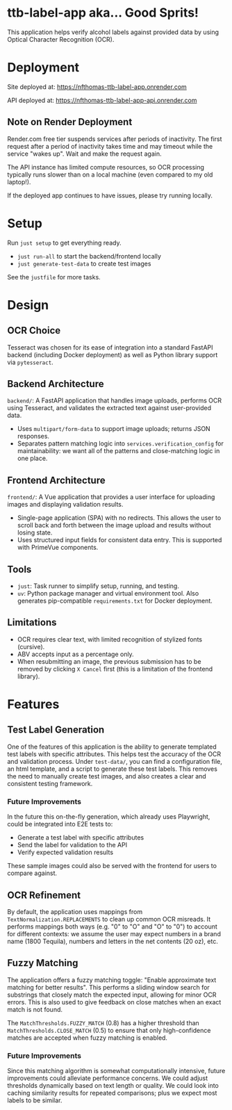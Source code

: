 # ttb-label-app aka... Good Sprits!

This application helps verify alcohol labels against provided data by using Optical Character Recognition (OCR).

# Deployment

Site deployed at: https://nfthomas-ttb-label-app.onrender.com

API deployed at: https://nfthomas-ttb-label-app-api.onrender.com

## Note on Render Deployment

Render.com free tier suspends services after periods of inactivity. The first request after a period of inactivity takes time and may timeout while the service "wakes up". Wait and make the request again.

The API instance has limited compute resources, so OCR processing typically runs slower than on a local machine (even compared to my old laptop!).

If the deployed app continues to have issues, please try running locally.

# Setup

Run `just setup` to get everything ready.

- `just run-all` to start the backend/frontend locally
- `just generate-test-data` to create test images

See the `justfile` for more tasks.

# Design

## OCR Choice

Tesseract was chosen for its ease of integration into a standard FastAPI backend (including Docker deployment) as well as Python library support via `pytesseract`. 

## Backend Architecture

`backend/`: A FastAPI application that handles image uploads, performs OCR using Tesseract, and validates the extracted text against user-provided data.

- Uses `multipart/form-data` to support image uploads; returns JSON responses.
- Separates pattern matching logic into `services.verification_config` for maintainability: we want all of the patterns and close-matching logic in one place.

## Frontend Architecture

`frontend/`: A Vue application that provides a user interface for uploading images and displaying validation results.

- Single-page application (SPA) with no redirects. This allows the user to scroll back and forth between the image upload and results without losing state.
- Uses structured input fields for consistent data entry. This is supported with PrimeVue components.

## Tools

- `just`: Task runner to simplify setup, running, and testing.
- `uv`: Python package manager and virtual environment tool. Also generates pip-compatible `requirements.txt` for Docker deployment.

## Limitations

- OCR requires clear text, with limited recognition of stylized fonts (cursive).
- ABV accepts input as a percentage only.
- When resubmitting an image, the previous submission has to be removed by clicking `X Cancel` first (this is a limitation of the frontend library).

# Features

## Test Label Generation

One of the features of this application is the ability to generate templated test labels with specific attributes. This helps test the accuracy of the OCR and validation process. Under `test-data/`, you can find a configuration file, an html template, and a script to generate these test labels. This removes the need to manually create test images, and also creates a clear and consistent testing framework.

### Future Improvements

In the future this on-the-fly generation, which already uses Playwright, could be integrated into E2E tests to:

- Generate a test label with specific attributes
- Send the label for validation to the API
- Verify expected validation results

These sample images could also be served with the frontend for users to compare against.

## OCR Refinement

By default, the application uses mappings from `TextNormalization.REPLACEMENTS` to clean up common OCR misreads. It performs mappings both ways (e.g. "0" to "O" and "O" to "0") to account for different contexts: we assume the user may expect numbers in a brand name (1800 Tequila), numbers and letters in the net contents (20 oz), etc.

## Fuzzy Matching

The application offers a fuzzy matching toggle: "Enable approximate text matching for better results". This performs a sliding window search for substrings that closely match the expected input, allowing for minor OCR errors. This is also used to give feedback on close matches when an exact match is not found.

The `MatchThresholds.FUZZY_MATCH` (0.8) has a higher threshold than `MatchThresholds.CLOSE_MATCH` (0.5) to ensure that only high-confidence matches are accepted when fuzzy matching is enabled.

### Future Improvements

Since this matching algorithm is somewhat computationally intensive, future improvements could alleviate performance concerns. We could adjust thresholds dynamically based on text length or quality. We could look into caching similarity results for repeated comparisons; plus we expect most labels to be similar.

